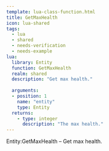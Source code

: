 ```yaml
---
template: lua-class-function.html
title: GetMaxHealth
icon: lua-shared
tags:
  - lua
  - shared
  - needs-verification
  - needs-example
lua:
  library: Entity
  function: GetMaxHealth
  realm: shared
  description: "Get max health."
  
  arguments:
  - position: 1
    name: "entity"
    type: Entity
  returns:
    - type: integer
      description: "The max health."
---
```


<div class="lua__search__keywords">
Entity:GetMaxHealth &#x2013; Get max health.
</div>

